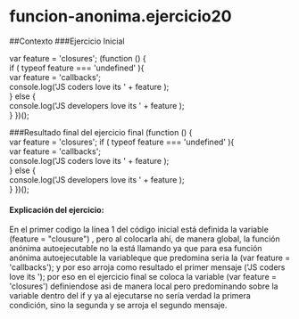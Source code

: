 # funcion-anonima.ejercicio20

##Contexto
###Ejercicio Inicial

var feature = 'closures'; 
(function () {     
if ( typeof feature === 'undefined' ){         
var feature = 'callbacks';         
console.log('JS coders love its ' + feature );     
} else {         
console.log('JS developers love its ' + feature );     
} 
})();

###Resultado final del ejercicio final 
(function () {  
var feature = 'closures'; 
if ( typeof feature === 'undefined' ){         
var feature = 'callbacks';         
console.log('JS coders love its ' + feature );     
} else {         
console.log('JS developers love its ' + feature );     
} 
})();
#### Explicación del ejercicio:

En el primer codigo  la línea 1 del código inicial está definida la variable (feature = "clousure") , pero al colocarla ahí, de manera global, la función anónima autoejecutable no la está llamando ya que para esa función anónima autoejecutable la variableque que predomina seria la  (var feature = 'callbacks');  y por eso arroja como resultado el primer mensaje ('JS coders love its '); por eso en el ejercicio final se coloca la variable (var feature = 'closures') definiendose asi de manera local pero predominando sobre la variable dentro del if  y ya  al ejecutarse no sería verdad la primera condición, sino la segunda y  se arroja el segundo mensaje.

